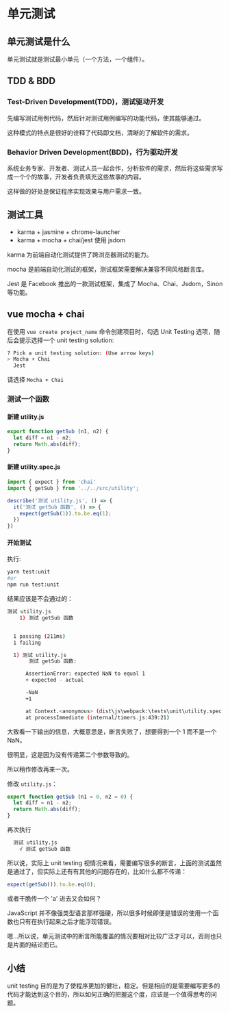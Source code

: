 # 单元测试

## 单元测试是什么

单元测试就是测试最小单元（一个方法，一个组件）。

## TDD & BDD

### Test-Driven Development(TDD)，测试驱动开发

先编写测试用例代码，然后针对测试用例编写的功能代码，使其能够通过。

这种模式的特点是很好的诠释了代码即文档，清晰的了解软件的需求。

### Behavior Driven Development(BDD)，行为驱动开发

系统业务专家、开发者、测试人员一起合作，分析软件的需求，然后将这些需求写成一个个的故事，开发者负责填充这些故事的内容。

这样做的好处是保证程序实现效果与用户需求一致。

## 测试工具

- karma + jasmine + chrome-launcher
- karma + mocha + chai/jest 使用 jsdom

karma 为前端自动化测试提供了跨浏览器测试的能力。

mocha 是前端自动化测试的框架，测试框架需要解决兼容不同风格断言库。

Jest 是 Facebook 推出的一款测试框架，集成了 Mocha、Chai、Jsdom，Sinon 等功能。

## vue mocha + chai

在使用 `vue create project_name` 命令创建项目时，勾选 Unit Testing 选项，随后会提示选择一个 unit testing solution:

```bash
? Pick a unit testing solution: (Use arrow keys)
> Mocha + Chai
  Jest
```

请选择 `Mocha + Chai`

### 测试一个函数

#### 新建 utility.js

```js
export function getSub (n1, n2) {
  let diff = n1 - n2;
  return Math.abs(diff);
}
```

#### 新建 utility.spec.js

```js
import { expect } from 'chai'
import { getSub } from '../../src/utility';

describe('测试 utility.js', () => {
  it('测试 getSub 函数', () => {
    expect(getSub(1)).to.be.eq(1);
  })
})
```

#### 开始测试

执行:

```bash
yarn test:unit
#or
npm run test:unit
```

结果应该是不会通过的：

```bash
测试 utility.js
    1) 测试 getSub 函数


  1 passing (211ms)
  1 failing

  1) 测试 utility.js
       测试 getSub 函数:

      AssertionError: expected NaN to equal 1
      + expected - actual

      -NaN
      +1

      at Context.<anonymous> (dist\js\webpack:\tests\unit\utility.spec.js:6:1)
      at processImmediate (internal/timers.js:439:21)
```

大致看一下输出的信息，大概意思是，断言失败了，想要得到一个 1 而不是一个 NaN。

很明显，这是因为没有传递第二个参数导致的。

所以稍作修改再来一次。

修改 `utility.js`：

```js
export function getSub (n1 = 0, n2 = 0) {
  let diff = n1 - n2;
  return Math.abs(diff);
}
```

再次执行

```bash
  测试 utility.js
    √ 测试 getSub 函数
```

所以说，实际上 unit testing 视情况来看，需要编写很多的断言，上面的测试虽然是通过了，但实际上还有有其他的问题存在的，比如什么都不传递：

```js
expect(getSub()).to.be.eq(0);
```

或者干脆传一个 'a' 进去又会如何？

JavaScript 并不像强类型语言那样强硬，所以很多时候即便是错误的使用一个函数也只有在执行起来之后才能浮现错误。

嗯...所以说，单元测试中的断言所能覆盖的情况要相对比较广泛才可以，否则也只是片面的结论而已。

## 小结

unit testing 目的是为了使程序更加的健壮，稳定。但是相应的是需要编写更多的代码才能达到这个目的，所以如何正确的把握这个度，应该是一个值得思考的问题。

